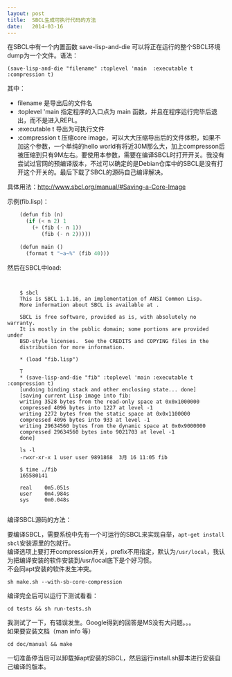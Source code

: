 ```yaml
---
layout: post
title:  SBCL生成可执行代码的方法
date:   2014-03-16
---
```

在SBCL中有一个内置函数 save-lisp-and-die 可以将正在运行的整个SBCL环境dump为一个文件。语法：

    (save-lisp-and-die "filename" :toplevel 'main  :executable t :compression t)
    
其中：

+ filename        是导出后的文件名
+ :toplevel 'main 指定程序的入口点为 main 函数，并且在程序运行完毕后退出，而不是进入REPL。
+ :executable t   导出为可执行文件
+ :compression t  压缩core image，可以大大压缩导出后的文件体积，如果不加这个参数，一个单纯的hello world有将近30M那么大，加上compresson后被压缩到只有9M左右。要使用本参数，需要在编译SBCL时打开开关。我没有尝试过官网的预编译版本，不过可以确定的是Debian仓库中的SBCL是没有打开这个开关的。最后下载了SBCL的源码自己编译解决。

具体用法：<http://www.sbcl.org/manual/#Saving-a-Core-Image>

示例(fib.lisp)：

```scheme
    (defun fib (n)
      (if (< n 2) 1
        (+ (fib (- n 1))
           (fib (- n 2)))))
           
    (defun main ()
      (format t "~a~%" (fib 40)))
```

然后在SBCL中load:

<pre><code>

    $ sbcl
    This is SBCL 1.1.16, an implementation of ANSI Common Lisp.
    More information about SBCL is available at <http://www.sbcl.org/>.

    SBCL is free software, provided as is, with absolutely no warranty.
    It is mostly in the public domain; some portions are provided under
    BSD-style licenses.  See the CREDITS and COPYING files in the
    distribution for more information.
    
    * (load "fib.lisp")

    T
    * (save-lisp-and-die "fib" :toplevel 'main :executable t :compression t)
    [undoing binding stack and other enclosing state... done]
    [saving current Lisp image into fib:
    writing 3528 bytes from the read-only space at 0x0x1000000
    compressed 4096 bytes into 1227 at level -1
    writing 2272 bytes from the static space at 0x0x1100000
    compressed 4096 bytes into 933 at level -1
    writing 29634560 bytes from the dynamic space at 0x0x9000000
    compressed 29634560 bytes into 9021703 at level -1
    done]
    
    ls -l 
    -rwxr-xr-x 1 user user 9891868  3月 16 11:05 fib
    
    $ time ./fib
    165580141

    real    0m5.051s
    user    0m4.984s
    sys     0m0.048s

</code></pre>

编译SBCL源码的方法：

要编译SBCL，需要系统中先有一个可运行的SBCL来实现自举，`apt-get install sbcl`安装源里的包就行。  
编译选项上要打开compression开关，prefix不用指定，默认为`/usr/local`，我认为把编译安装的软件安装到/usr/local底下是个好习惯。  
不会同apt安装的软件发生冲突。

    sh make.sh --with-sb-core-compression
    
编译完全后可以运行下测试看看：

    cd tests && sh run-tests.sh
    
我测试了一下，有错误发生。Google得到的回答是MS没有大问题。。。   
如果要安装文档（man info 等）

    cd doc/manual && make

一切准备停当后可以卸载掉apt安装的SBCL，然后运行install.sh脚本进行安装自己编译的版本。



